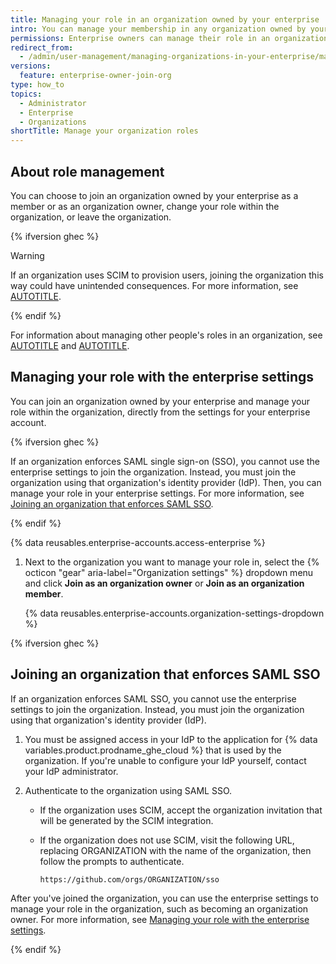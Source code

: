 ```yaml
---
title: Managing your role in an organization owned by your enterprise
intro: You can manage your membership in any organization owned by your enterprise and change your role within the organization.
permissions: Enterprise owners can manage their role in an organization owned by the enterprise.
redirect_from:
  - /admin/user-management/managing-organizations-in-your-enterprise/managing-your-role-in-an-organization-owned-by-your-enterprise
versions:
  feature: enterprise-owner-join-org
type: how_to
topics:
  - Administrator
  - Enterprise
  - Organizations
shortTitle: Manage your organization roles
---
```


## About role management

You can choose to join an organization owned by your enterprise as a member or as an organization owner, change your role within the organization, or leave the organization.

{% ifversion ghec %}

> [!WARNING]
> If an organization uses SCIM to provision users, joining the organization this way could have unintended consequences. For more information, see [AUTOTITLE](/organizations/managing-saml-single-sign-on-for-your-organization/about-scim-for-organizations).

{% endif %}

For information about managing other people's roles in an organization, see [AUTOTITLE](/organizations/managing-membership-in-your-organization) and [AUTOTITLE](/organizations/managing-peoples-access-to-your-organization-with-roles).

## Managing your role with the enterprise settings

You can join an organization owned by your enterprise and manage your role within the organization, directly from the settings for your enterprise account.

{% ifversion ghec %}

If an organization enforces SAML single sign-on (SSO), you cannot use the enterprise settings to join the organization. Instead, you must join the organization using that organization's identity provider (IdP). Then, you can manage your role in your enterprise settings. For more information, see [Joining an organization that enforces SAML SSO](#joining-an-organization-that-enforces-saml-sso).

{% endif %}

{% data reusables.enterprise-accounts.access-enterprise %}
1. Next to the organization you want to manage your role in, select the {% octicon "gear" aria-label="Organization settings" %} dropdown menu and click **Join as an organization owner** or **Join as an organization member**.

   {% data reusables.enterprise-accounts.organization-settings-dropdown %}

{% ifversion ghec %}

## Joining an organization that enforces SAML SSO

If an organization enforces SAML SSO, you cannot use the enterprise settings to join the organization. Instead, you must join the organization using that organization's identity provider (IdP).

1. You must be assigned access in your IdP to the application for {% data variables.product.prodname_ghe_cloud %} that is used by the organization. If you're unable to configure your IdP yourself, contact your IdP administrator.
1. Authenticate to the organization using SAML SSO.

   * If the organization uses SCIM, accept the organization invitation that will be generated by the SCIM integration.
   * If the organization does not use SCIM, visit the following URL, replacing ORGANIZATION with the name of the organization, then follow the prompts to authenticate.

     `https://github.com/orgs/ORGANIZATION/sso`

After you've joined the organization, you can use the enterprise settings to manage your role in the organization, such as becoming an organization owner. For more information, see [Managing your role with the enterprise settings](#managing-your-role-with-the-enterprise-settings).

{% endif %}
